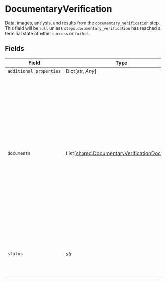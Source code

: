 # DocumentaryVerification

Data, images, analysis, and results from the `documentary_verification` step. This field will be `null` unless `steps.documentary_verification` has reached a terminal state of either `success` or `failed`.


## Fields

| Field                                                                                                                                                                                                                                                                                                                                                                                                                                                                                                                                                                                                                                                                                                                              | Type                                                                                                                                                                                                                                                                                                                                                                                                                                                                                                                                                                                                                                                                                                                               | Required                                                                                                                                                                                                                                                                                                                                                                                                                                                                                                                                                                                                                                                                                                                           | Description                                                                                                                                                                                                                                                                                                                                                                                                                                                                                                                                                                                                                                                                                                                        | Example                                                                                                                                                                                                                                                                                                                                                                                                                                                                                                                                                                                                                                                                                                                            |
| ---------------------------------------------------------------------------------------------------------------------------------------------------------------------------------------------------------------------------------------------------------------------------------------------------------------------------------------------------------------------------------------------------------------------------------------------------------------------------------------------------------------------------------------------------------------------------------------------------------------------------------------------------------------------------------------------------------------------------------- | ---------------------------------------------------------------------------------------------------------------------------------------------------------------------------------------------------------------------------------------------------------------------------------------------------------------------------------------------------------------------------------------------------------------------------------------------------------------------------------------------------------------------------------------------------------------------------------------------------------------------------------------------------------------------------------------------------------------------------------- | ---------------------------------------------------------------------------------------------------------------------------------------------------------------------------------------------------------------------------------------------------------------------------------------------------------------------------------------------------------------------------------------------------------------------------------------------------------------------------------------------------------------------------------------------------------------------------------------------------------------------------------------------------------------------------------------------------------------------------------- | ---------------------------------------------------------------------------------------------------------------------------------------------------------------------------------------------------------------------------------------------------------------------------------------------------------------------------------------------------------------------------------------------------------------------------------------------------------------------------------------------------------------------------------------------------------------------------------------------------------------------------------------------------------------------------------------------------------------------------------- | ---------------------------------------------------------------------------------------------------------------------------------------------------------------------------------------------------------------------------------------------------------------------------------------------------------------------------------------------------------------------------------------------------------------------------------------------------------------------------------------------------------------------------------------------------------------------------------------------------------------------------------------------------------------------------------------------------------------------------------- |
| `additional_properties`                                                                                                                                                                                                                                                                                                                                                                                                                                                                                                                                                                                                                                                                                                            | Dict[str, *Any*]                                                                                                                                                                                                                                                                                                                                                                                                                                                                                                                                                                                                                                                                                                                   | :heavy_minus_sign:                                                                                                                                                                                                                                                                                                                                                                                                                                                                                                                                                                                                                                                                                                                 | N/A                                                                                                                                                                                                                                                                                                                                                                                                                                                                                                                                                                                                                                                                                                                                |                                                                                                                                                                                                                                                                                                                                                                                                                                                                                                                                                                                                                                                                                                                                    |
| `documents`                                                                                                                                                                                                                                                                                                                                                                                                                                                                                                                                                                                                                                                                                                                        | List[[shared.DocumentaryVerificationDocument](../../models/shared/documentaryverificationdocument.md)]                                                                                                                                                                                                                                                                                                                                                                                                                                                                                                                                                                                                                             | :heavy_check_mark:                                                                                                                                                                                                                                                                                                                                                                                                                                                                                                                                                                                                                                                                                                                 | An array of documents submitted to the `documentary_verification` step. Each entry represents one user submission, where each submission will contain both a front and back image, or just a front image, depending on the document type.<br/><br/>Note: Plaid will automatically let a user submit a new set of document images up to three times if we detect that a previous attempt might have failed due to user error. For example, if the first set of document images are blurry or obscured by glare, the user will be asked to capture their documents again, resulting in at least two separate entries within `documents`. If the overall `documentary_verification` is `failed`, the user has exhausted their retry attempts. |                                                                                                                                                                                                                                                                                                                                                                                                                                                                                                                                                                                                                                                                                                                                    |
| `status`                                                                                                                                                                                                                                                                                                                                                                                                                                                                                                                                                                                                                                                                                                                           | *str*                                                                                                                                                                                                                                                                                                                                                                                                                                                                                                                                                                                                                                                                                                                              | :heavy_check_mark:                                                                                                                                                                                                                                                                                                                                                                                                                                                                                                                                                                                                                                                                                                                 | The outcome status for the associated Identity Verification attempt's `documentary_verification` step. This field will always have the same value as `steps.documentary_verification`.                                                                                                                                                                                                                                                                                                                                                                                                                                                                                                                                             | success                                                                                                                                                                                                                                                                                                                                                                                                                                                                                                                                                                                                                                                                                                                            |